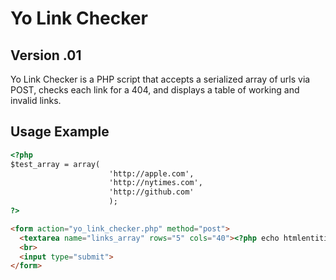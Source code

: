 # Yo Link Checker
## Version .01
Yo Link Checker is a PHP script that accepts a serialized array of urls via POST, checks each link for a 404, and displays a table of working and invalid links.

## Usage Example
```html
<?php
$test_array = array(
                      'http://apple.com',
                      'http://nytimes.com',
                      'http://github.com'
                      );
?>

<form action="yo_link_checker.php" method="post">
  <textarea name="links_array" rows="5" cols="40"><?php echo htmlentities(serialize($test_array)); ?></textarea>
  <br>
  <input type="submit">
</form>  
```